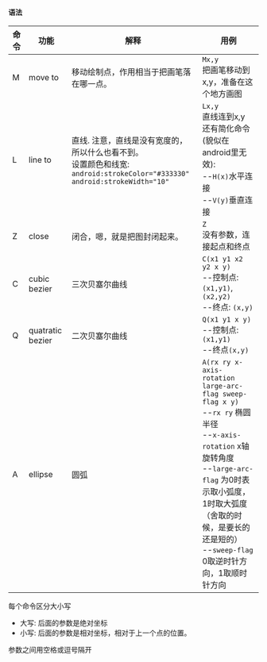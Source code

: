 ---
---

#### 语法

|命令|功能|解释|用例|
|-|-|-|-|
|M|move to|移动绘制点，作用相当于把画笔落在哪一点。|`Mx,y`<br/>把画笔移动到x,y，准备在这个地方画图|
|L|line to|直线. 注意，直线是没有宽度的，所以什么也看不到。<br/>设置颜色和线宽:<br/>`android:strokeColor="#333330" `<br/>`android:strokeWidth="10"`|`Lx,y`<br/>直线连到x,y<br/>还有简化命令(貌似在android里无效):<br/>--`H(x)`水平连接<br/>--`V(y)`垂直连接|
|Z|close|闭合，嗯，就是把图封闭起来。|`Z`<br/>没有参数，连接起点和终点|
|C|cubic bezier|三次贝塞尔曲线|`C(x1 y1 x2 y2 x y)`<br/>--控制点: `(x1,y1)`, `(x2,y2)`<br/>--终点: `(x,y)`|
|Q|quatratic bezier|二次贝塞尔曲线|`Q(x1 y1 x y)`<br/>--控制点:`(x1,y1)`<br/>--终点`(x,y)`|
|A|ellipse|圆弧|`A(rx ry x-axis-rotation large-arc-flag sweep-flag x y)`<br/>--`rx ry` 椭圆半径<br/>--`x-axis-rotation` x轴旋转角度<br/>--`large-arc-flag` 为0时表示取小弧度，1时取大弧度 （舍取的时候，是要长的还是短的）<br/>--`sweep-flag` 0取逆时针方向，1取顺时针方向 |

每个命令区分大小写
* 大写: 后面的参数是绝对坐标
* 小写: 后面的参数是相对坐标，相对于上一个点的位置。

参数之间用空格或逗号隔开
